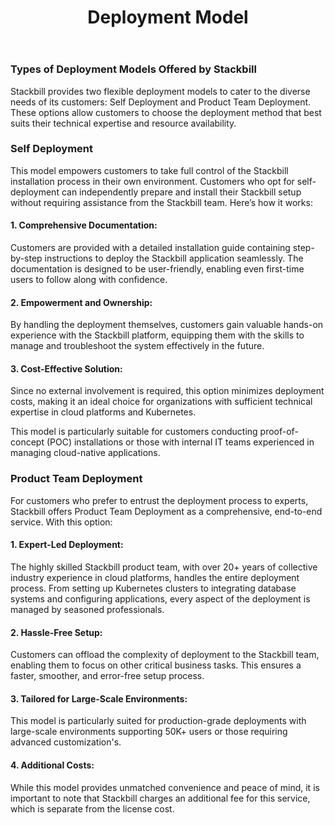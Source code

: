 ﻿---
title: Deployment Model
sidebar_label: Deployment Model
sidebar_position: 7
---

### Types of Deployment Models Offered by Stackbill

Stackbill provides two flexible deployment models to cater to the diverse needs of its customers: Self Deployment and Product Team Deployment. These options allow customers to choose the deployment method that best suits their technical expertise and resource availability.

### Self Deployment

This model empowers customers to take full control of the Stackbill installation process in their own environment. Customers who opt for self-deployment can independently prepare and install their Stackbill setup without requiring assistance from the Stackbill team. Here’s how it works:

#### 1. Comprehensive Documentation:

Customers are provided with a detailed installation guide containing step-by-step instructions to deploy the Stackbill application seamlessly. The documentation is designed to be user-friendly, enabling even first-time users to follow along with confidence.

#### 2. Empowerment and Ownership:

By handling the deployment themselves, customers gain valuable hands-on experience with the Stackbill platform, equipping them with the skills to manage and troubleshoot the system effectively in the future.

#### 3. Cost-Effective Solution:

Since no external involvement is required, this option minimizes deployment costs, making it an ideal choice for organizations with sufficient technical expertise in cloud platforms and Kubernetes.

This model is particularly suitable for customers conducting proof-of-concept (POC) installations or those with internal IT teams experienced in managing cloud-native applications.


### Product Team Deployment

For customers who prefer to entrust the deployment process to experts, Stackbill offers Product Team Deployment as a comprehensive, end-to-end service. With this option:

#### 1. Expert-Led Deployment:

The highly skilled Stackbill product team, with over 20+ years of collective industry experience in cloud platforms, handles the entire deployment process. From setting up Kubernetes clusters to integrating database systems and configuring applications, every aspect of the deployment is managed by seasoned professionals.

#### 2. Hassle-Free Setup:

Customers can offload the complexity of deployment to the Stackbill team, enabling them to focus on other critical business tasks. This ensures a faster, smoother, and error-free setup process.

#### 3. Tailored for Large-Scale Environments:

This model is particularly suited for production-grade deployments with large-scale environments supporting 50K+ users or those requiring advanced customization's.

#### 4. Additional Costs:

While this model provides unmatched convenience and peace of mind, it is important to note that Stackbill charges an additional fee for this service, which is separate from the license cost.
